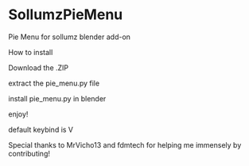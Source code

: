 # SollumzPieMenu
Pie Menu for sollumz blender add-on


How to install

Download the .ZIP

extract the pie_menu.py file

install pie_menu.py in blender

enjoy!

default keybind is V

Special thanks to MrVicho13 and fdmtech for helping me immensely by contributing!
